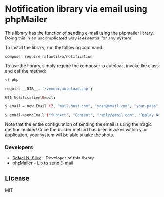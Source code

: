 # Notification library via email using phpMailer

This library has the function of sending e-mail using the phpmailer library. Doing this in an uncomplicated way is essential for any system.

To install the library, run the following command:

```sh
composer require rafansilva/notification
```

To use the library, simply require the composer to autoload, invoke the class and call the method:

```sh
<? php

require __DIR__. '/vendor/autoload.php';

USE Notification\Email;

$ email = new Email (2, "mail.host.com", "your@email.com", "your-pass", "smtp secure (tls/ssl)", "port (587)", "from@email.com", "FromName");

$ email->sendEmail ("Subject", "Content", "reply@email.com", "Replay Name", "address@email.com", "AddressName");
```

Note that the entire configuration of sending the email is using the magic method builder! Once the builder method has been invoked within your application, your system will be able to take the shots.

### Developers
* [Rafael N. Silva] - Developer of this library
* [phpMailer] - Lib to send E-mail

License
----

MIT

[//]: #
[Rafael N. Silva]: <mailto: rafaelnascimento0505@gmail.com>
[phpMailer]: <https://github.com/PHPMailer/PHPMailer>